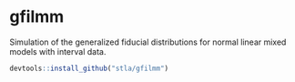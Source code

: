 # gfilmm

Simulation of the generalized fiducial distributions for normal linear mixed 
models with interval data.

```r
devtools::install_github("stla/gfilmm")
```